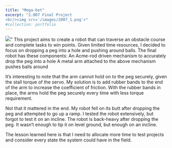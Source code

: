 ```yaml
---
title: "Mega-bot"
excerpt: "2.007 Final Project
<br/><img src='/images/2007_1.png'>"
#collection: portfolio
---
```



<img src='/images/2007_2.png'>"
This project aims to create a robot that can traverse an obstacle course and complete tasks to win points. Given limited time resources, I decided to focus on dropping a peg into a hole and pushing around balls. The final robot has these components:
An Acme-rod driven mechanism to accurately drop the peg into a hole
A metal arm attached to the above mechanism pushes balls around

It’s interesting to note that the arm cannot hold on to the peg securely, given the stall torque of the servo. My solution is to add rubber bands to the end of the arm to increase the coefficient of friction. With the rubber bands in place, the arms hold the peg securely every time with less torque requirement.

Not that it mattered in the end. My robot fell on its butt after dropping the peg and attempted to go up a ramp. I tested the robot extensively, but forgot to test it on an incline. The robot is back-heavy after dropping the peg. It wasn’t enough to tip it on level ground, but enough on an incline.

The lesson learned here is that I need to allocate more time to test projects and consider every state the system could have in the field.
